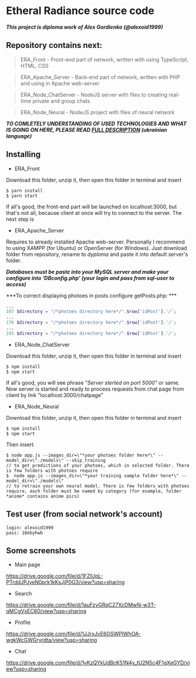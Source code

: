 # Etheral Radiance source code

***This project is diploma work of Alex Gordienko (@alexoid1999)***

## Repository contains next:

> ERA_Front - Front-end part of network, written with using TypeScript, HTML, CSS

> ERA_Apache_Server - Back-end part of network, written with PHP and using in Apache web-server

> ERA_Node_ChatServer - NodeJS server with files to creating real-time private and group chats

> ERA_Node_Neural - NodeJS project with files of neural network

***TO COMLETELY UNDERSTANDING OF USED TECHNOLOGIES AND WHAT IS GOING ON HERE, PLEASE READ <a href="https://drive.google.com/file/d/19U2KCNnxzZ7oZa-3WA2Px1hH1B9b7uAU/view?usp=sharing">FULL DESCRIPTION</a> (ukrainian language)***

## Installing

- ERA_Front 

Download this folder, unzip it, then open this folder in terminal and insert
```shell
$ yarn install
$ yarn start
```
If all's good, the front-end part will be launched on localhost:3000, but that's not all, because client at once will try to connect to the server. The next step is

- ERA_Apache_Server 

Requires to already installed Apache web-server. Personally I recommend to using XAMPP (for Ubuntu) or OpenServer (for Windows). Just download folder from repository, rename to *dyploma* and paste it into default server's folder.

***Databases must be paste into your MySQL server and make your configure into 'DBconfig.php' (your login and pass from sql-user to access)***

***To correct displaying photoes in posts configure getPosts.php: ***
```php
...
107	$directory = "/*photoes directory here*/".$row['idPost'].'/';
...
176	$directory = "/*photoes directory here*/".$row['idPost'].'/';
...
245	$directory = "/*photoes directory here*/".$row['idPost'].'/';
```

- ERA_Node_ChatServer 

Download this folder, unzip it, then open this folder in terminal and insert
```shell
$ npm install
$ npm start
```
If all's good, you will see phrase *"Server sterted on port 5000"* or same. Now server is started and ready to process requests from chat page from client by link "localhost:3000/chatpage"

- ERA_Node_Neural

Download this folder, unzip it, then open this folder in terminal and insert

```shell
$ npm install
$ npm start
```

Then insert

```shell
$ node app.js --images_dir=\"*your photoes folder here*\" --model_dir=\"./models\" --skip_training
// to get predictions of your photoes, which in selected folder. There is few folders with photoes require
$  node app.js --images_dir=\"*your training sample folder here*\" --model_dir=\"./models\"
// to retrain your own neural model. There is few folders with photoes require, each folder must be named by category (for example, folder *anime* contains anime pics)
```

## Test user (from social network's account)
```shell
login: alexoid1999
pass: 18ebyhwb
```

## Some screenshots

- Main page

https://drive.google.com/file/d/1FZlUpL-PTrddJPJyeN0prk1kKsJjP0G3/view?usp=sharing

- Search

https://drive.google.com/file/d/1auFzyGRqC27XcDMwN-w3T-qMCgVxEC60/view?usp=sharing

- Profile

https://drive.google.com/file/d/1JJrxJvE6GSWPIWhOA-wgkWcGWGryrdta/view?usp=sharing


- Chat 

https://drive.google.com/file/d/1yKzQYkUdBcK51N4y_tU2N5c4F1gXeGYD/view?usp=sharing